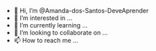 - 👋 Hi, I’m @Amanda-dos-Santos-DeveAprender
- 👀 I’m interested in ...
- 🌱 I’m currently learning ...
- 💞️ I’m looking to collaborate on ...
- 📫 How to reach me ...

<!---
Amanda-dos-Santos-DeveAprender/Amanda-dos-Santos-DeveAprender is a ✨ special ✨ repository because its `README.md` (this file) appears on your GitHub profile.
You can click the Preview link to take a look at your changes.
--->
